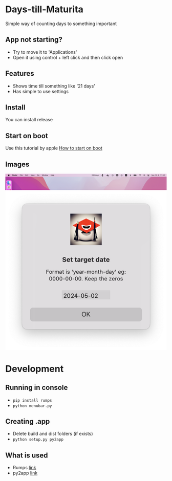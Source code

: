 # Days-till-Maturita
Simple way of counting days to something important

## App not starting?
* Try to move it to 'Applications'
* Open it using control + left click and then click open

## Features
* Shows time till something like '21 days'
* Has simple to use settings

## Install
You can install release

## Start on boot
Use this tutorial by apple [How to start on boot](https://support.apple.com/en-gb/guide/mac-help/mh15189/mac)

## Images
![Image](https://github.com/matyash12/Days-till-Maturita/blob/b15de10416409f094efdf5e1499a980631529f5b/readme_images/menubar.png)
![Image](https://github.com/matyash12/Days-till-Maturita/blob/b15de10416409f094efdf5e1499a980631529f5b/readme_images/set_target_date.png)


# Development
## Running in console
* `pip install rumps`
* `python menubar.py`

## Creating .app
* Delete build and dist folders (if exists)
* `python setup.py py2app`

## What is used
* Rumps [link](https://github.com/jaredks/rumps)
* py2app [link](https://github.com/ronaldoussoren/py2app)
